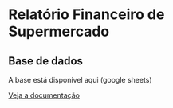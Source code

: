 # Relatório Financeiro de Supermercado

## Base de dados

A base está disponível aqui (google sheets)

<a href="https://www.example.com" target="_blank">Veja a documentação</a>
